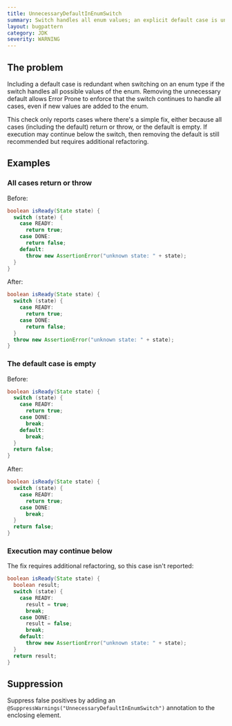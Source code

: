 ```yaml
---
title: UnnecessaryDefaultInEnumSwitch
summary: Switch handles all enum values; an explicit default case is unnecessary and defeats error checking for non-exhaustive switches.
layout: bugpattern
category: JDK
severity: WARNING
---
```


<!--
*** AUTO-GENERATED, DO NOT MODIFY ***
To make changes, edit the @BugPattern annotation or the explanation in docs/bugpattern.
-->

## The problem
Including a default case is redundant when switching on an enum type if the
switch handles all possible values of the enum. Removing the unnecessary default
allows Error Prone to enforce that the switch continues to handle all cases,
even if new values are added to the enum.

This check only reports cases where there's a simple fix, either because all
cases (including the default) return or throw, or the default is empty. If
execution may continue below the switch, then removing the default is still
recommended but requires additional refactoring.

## Examples

### All cases return or throw

Before:

```java
boolean isReady(State state) {
  switch (state) {
    case READY:
      return true;
    case DONE:
      return false;
    default:
      throw new AssertionError("unknown state: " + state);
  }
}
```

After:

```java
boolean isReady(State state) {
  switch (state) {
    case READY:
      return true;
    case DONE:
      return false;
  }
  throw new AssertionError("unknown state: " + state);
}
```

### The default case is empty

Before:

```java
boolean isReady(State state) {
  switch (state) {
    case READY:
      return true;
    case DONE:
      break;
    default:
      break;
  }
  return false;
}
```

After:

```java
boolean isReady(State state) {
  switch (state) {
    case READY:
      return true;
    case DONE:
      break;
  }
  return false;
}
```

### Execution may continue below

The fix requires additional refactoring, so this case isn't reported:

```java
boolean isReady(State state) {
  boolean result;
  switch (state) {
    case READY:
      result = true;
      break;
    case DONE:
      result = false;
      break;
    default:
      throw new AssertionError("unknown state: " + state);
  }
  return result;
}
```

## Suppression
Suppress false positives by adding an `@SuppressWarnings("UnnecessaryDefaultInEnumSwitch")` annotation to the enclosing element.
